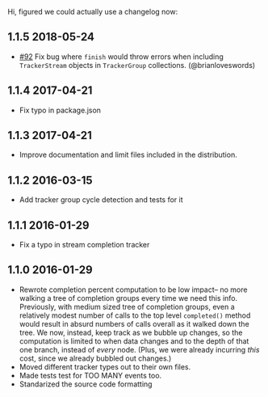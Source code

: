 Hi, figured we could actually use a changelog now:

## 1.1.5 2018-05-24

* [#92](https://github.com/iarna/are-we-there-yet/pull/92) Fix bug where
  `finish` would throw errors when including `TrackerStream` objects in
  `TrackerGroup` collections.  (@brianloveswords)

## 1.1.4 2017-04-21

* Fix typo in package.json

## 1.1.3 2017-04-21

* Improve documentation and limit files included in the distribution.

## 1.1.2 2016-03-15

* Add tracker group cycle detection and tests for it

## 1.1.1 2016-01-29

* Fix a typo in stream completion tracker

## 1.1.0 2016-01-29

* Rewrote completion percent computation to be low impact– no more walking a tree of completion groups every time we
  need this info. Previously, with medium sized tree of completion groups, even a relatively modest number of calls to
  the top level `completed()` method would result in absurd numbers of calls overall as it walked down the tree. We now,
  instead, keep track as we bubble up changes, so the computation is limited to when data changes and to the depth of
  that one branch, instead of _every_ node. (Plus, we were already incurring _this_ cost, since we already bubbled out
  changes.)
* Moved different tracker types out to their own files.
* Made tests test for TOO MANY events too.
* Standarized the source code formatting
